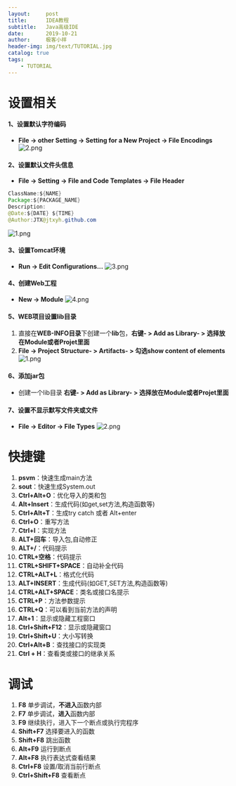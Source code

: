 ```yaml
---
layout:     post                    
title:      IDEA教程                     
subtitle:   Java高级IDE               
date:       2019-10-21               
author:     极客小祥                      
header-img: img/text/TUTORIAL.jpg   
catalog: true                        
tags:                                
    - TUTORIAL
---
```


# 设置相关
#### 1、设置默认字符编码
* **File -\> other Setting -\> Setting for a New Project -\> File Encodings**
![2.png](https://i.loli.net/2019/10/21/5dWF7kvbYMODros.png)

#### 2、设置默认文件头信息
* **File -\> Setting -\> File and Code Templates -\> File Header**

```java
ClassName:${NAME}
Package:${PACKAGE_NAME}
Description:
@Date:${DATE} ${TIME}
@Author:JTX@jtxyh.github.com
```
    
![1.png](https://i.loli.net/2019/10/21/nfSg6qswavu2ULy.png)

#### 3、设置Tomcat环境
* **Run -\> Edit Configurations...**
![3.png](https://i.loli.net/2019/10/21/6Lp3OwFjuhiWtsm.png)

#### 4、创建Web工程
* **New -\> Module**
![4.png](https://i.loli.net/2019/10/21/Zq97sKz8ualFDRx.png)

#### 5、WEB项目设置lib目录
1. 直接在**WEB-INFO目录**下创建一个**lib**包，**右键-  \>  Add as Library-  \>  选择放在Module或者Projet里面**
2. **File -\> Project Structure- \> Artifacts- \> 勾选show content of elements**
![1.png](https://i.loli.net/2019/10/22/P4O35VsCAoxLf9G.png)

#### 6、添加jar包
* 创建一个lib目录  **右键-  \>  Add as Library-  \>  选择放在Module或者Projet里面**

#### 7、设置不显示默写文件夹或文件
* **File -\> Editor -\> File Types**
![2.png](https://i.loli.net/2019/10/22/lempITGK4H5NzDZ.png)


# 快捷键
1. **psvm**：快速生成main方法
2. **sout**：快速生成System.out
3. **Ctrl+Alt+O**：优化导入的类和包 
4. **Alt+Insert**：生成代码(如get,set方法,构造函数等) 
5. **Ctrl+Alt+T**：生成try catch  或者 Alt+enter 
6. **Ctrl+O**：重写方法  
7. **Ctrl+I**：实现方法 
8. **ALT+回车**：导入包,自动修正  
9. **ALT+/**：代码提示 
10. **CTRL+空格**：代码提示  
11. **CTRL+SHIFT+SPACE**：自动补全代码  
12. **CTRL+ALT+L**：格式化代码  
13. **ALT+INSERT**：生成代码(如GET,SET方法,构造函数等)  
14. **CTRL+ALT+SPACE**：类名或接口名提示  
15. **CTRL+P**：方法参数提示  
16. **CTRL+Q**：可以看到当前方法的声明 
17. **Alt+1**：显示或隐藏工程窗口
18. **Ctrl+Shift+F12**：显示或隐藏窗口
19. **Ctrl+Shift+U**：大小写转换
20. **Ctrl+Alt+B**：查找接口的实现类
21. **Ctrl + H**：查看类或接口的继承关系

# 调试
1. **F8** 单步调试，**不进入**函数内部
2. **F7** 单步调试，**进入**函数内部
3. **F9** 继续执行，进入下一个断点或执行完程序
4. **Shift+F7** 选择要进入的函数
5. **Shift+F8** 跳出函数
6. **Alt+F9** 运行到断点
7. **Alt+F8** 执行表达式查看结果
8. **Ctrl+F8** 设置/取消当前行断点 
9. **Ctrl+Shift+F8** 查看断点